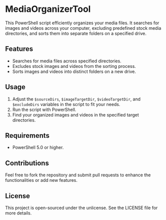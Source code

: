 # MediaOrganizerTool

This PowerShell script efficiently organizes your media files. It searches for images and videos across your computer, excluding predefined stock media directories, and sorts them into separate folders on a specified drive.

## Features
- Searches for media files across specified directories.
- Excludes stock images and videos from the sorting process.
- Sorts images and videos into distinct folders on a new drive.

## Usage
1. Adjust the `$sourceDirs`, `$imageTargetDir`, `$videoTargetDir`, and `$excludeDirs` variables in the script to fit your needs.
2. Run the script with PowerShell.
3. Find your organized images and videos in the specified target directories.

## Requirements
- PowerShell 5.0 or higher.

## Contributions
Feel free to fork the repository and submit pull requests to enhance the functionalities or add new features.

## License
This project is open-sourced under the unlicense. See the LICENSE file for more details.
